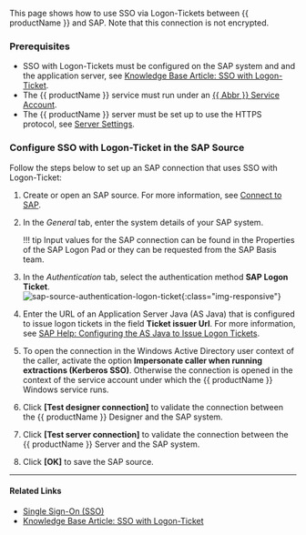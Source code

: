
This page shows how to use SSO via Logon-Tickets between {{ productName }} and SAP.
Note that this connection is not encrypted.

### Prerequisites

- SSO with Logon-Tickets must be configured on the SAP system and and the application server, see [Knowledge Base Article: SSO with Logon-Ticket](../../knowledge-base/sso-with-logon-ticket.md#requirements).
- The {{ productName }} service must run under an [{{ Abbr }} Service Account](../server/service-account.md).
- The {{ productName }} server must be set up to use the HTTPS protocol, see [Server Settings](../server/server-settings.md#web-server).


### Configure SSO with Logon-Ticket in the SAP Source

Follow the steps below to set up an SAP connection that uses SSO with Logon-Ticket:

1. Create or open an SAP source. For more information, see [Connect to SAP](index.md#connect-to-sap).
2. In the *General* tab, enter the system details of your SAP system.  

	!!! tip
		Input values for the SAP connection can be found in the Properties of the SAP Logon Pad or they can be requested from the SAP Basis team.
	
3. In the *Authentication* tab, select the authentication method **SAP Logon Ticket**.<br>
![sap-source-authentication-logon-ticket](../../assets/images/documentation/sap-connection/sap-source-authentication-logon-ticket.png){:class="img-responsive"}
4. Enter the URL of an Application Server Java (AS Java) that is configured to issue logon tickets in the field **Ticket issuer Url**.
For more information, see [SAP Help: Configuring the AS Java to Issue Logon Tickets](https://help.sap.com/doc/saphelp_nw75/7.5.5/EN-US/4a/412251343f2ab1e10000000a42189c/frameset.htm).
5. To open the connection in the Windows Active Directory user context of the caller, activate the option **Impersonate caller when running extractions (Kerberos SSO)**. 
Otherwise the connection is opened in the context of the service account under which the {{ productName }} Windows service runs.
6. Click **[Test designer connection]** to validate the connection between the {{ productName }} Designer and the SAP system. 
7. Click **[Test server connection]** to validate the connection between the {{ productName }} Server and the SAP system. 
8. Click **[OK]** to save the SAP source.

*****
#### Related Links
- [Single Sign-On (SSO)](index.md/#single-sign-on-sso)
- [Knowledge Base Article: SSO with Logon-Ticket](../../knowledge-base/sso-with-logon-ticket.md)